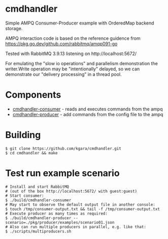 # cmdhandler

Simple AMPQ Consumer-Producer example with OrderedMap backend storage.

AMPQ interaction code is based on the reference guidence from
https://pkg.go.dev/github.com/rabbitmq/amqp091-go

Tested with RabbitMQ 3.9.13 listening on http://localhost:5672/

For emulating the "slow io operations" and parallelism demonstration the writer.Write operation may be "intentionally" delayed, so we can demonstrate our 
"delivery processing" in a thread pool.

# Components

* [cmdhandler-consumer](pkg/consumer/main) - reads and executes commands from the ampq
* [cmdhandler-producer](pkg/producer/main) - add commands from the config file to the ampq


# Building

    $ git clone https://github.com/kgara/cmdhandler.git
    $ cd cmdhandler && make

# Test run example scenario

    # Install and start RabbitMQ 
    # (out of the box http://localhost:5672/ with guest:guest)
    # Start consumer:
    $ ./build/cmdhandler-consumer
    # May start to observe the default output file in another console:
    $ touch /tmp/consumer-output.txt && tail -f /tmp/consumer-output.txt
    # Execute producer as many times as required:
    $ ./build/cmdhandler-producer --scenario=./pkg/producer/examples/scenario01.json
    # Also can run multiple producers in parallel, e.g. like that:
    $ ./scripts/multiproducers.sh
